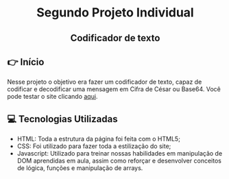 <h1 align="center"> Segundo Projeto Individual</h1>
<h2 align="center">Codificador de texto</h2>

## :point_right: Início 

Nesse projeto o objetivo era fazer um codificador de texto, capaz de codificar e decodificar uma mensagem em Cifra de César ou Base64. Você pode testar o site clicando <a href="https://manuandrade-crf.github.io/Projeto-Individual-Codificador/">aqui</a>.

## :computer: Tecnologias Utilizadas 

<ul>
<li>HTML: Toda a estrutura da página foi feita com o HTML5; </li>
<li>CSS: Foi utilizado para fazer toda a estilização do site; </li>
<li>Javascript: Utilizado para treinar nossas habilidades em manipulação de DOM aprendidas em aula, assim como reforçar e desenvolver conceitos de lógica, funções e manipulação de arrays.</li>
</ul>
